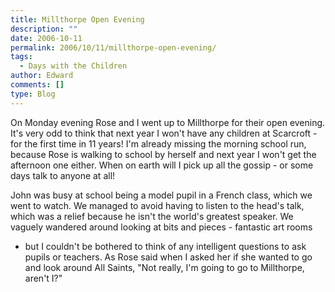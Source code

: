 ```yaml
---
title: Millthorpe Open Evening
description: ""
date: 2006-10-11
permalink: 2006/10/11/millthorpe-open-evening/
tags:
  - Days with the Children
author: Edward
comments: []
type: Blog
---
```


On Monday evening Rose and I went up to Millthorpe for their open
evening. It\'s very odd to think that next year I won\'t have any
children at Scarcroft - for the first time in 11 years! I\'m already
missing the morning school run, because Rose is walking to school by
herself and next year I won\'t get the afternoon one either. When on
earth will I pick up all the gossip - or some days talk to anyone at
all!

John was busy at school being a model pupil in a French class, which we
went to watch. We managed to avoid having to listen to the head\'s talk,
which was a relief because he isn\'t the world\'s greatest speaker. We
vaguely wandered around looking at bits and pieces - fantastic art rooms
- but I couldn\'t be bothered to think of any intelligent questions to
ask pupils or teachers. As Rose said when I asked her if she wanted to
go and look around All Saints, \"Not really, I\'m going to go to
Millthorpe, aren\'t I?\"

